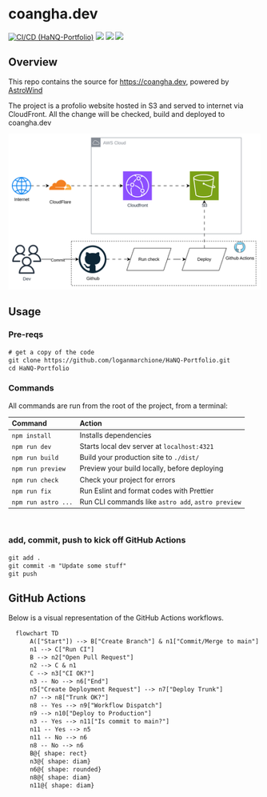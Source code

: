 # coangha.dev

[![CI/CD (HaNQ-Portfolio)](https://github.com/vippr1237/HaNQ-Portfolio/actions/workflows/app-ci.yml/badge.svg)](https://github.com/vippr1237/HaNQ-Portfolio/actions/workflows/app-ci.yml)
[![](https://img.shields.io/website?down_color=red&down_message=offline&label=HaNQ-Portfolio&up_color=green&up_message=online&url=https%3A%2F%2FHaNQ-Portfolio)](https://HaNQ-Portfolio)
[![](https://img.shields.io/website?down_color=red&down_message=offline&label=vippr1237.github.io&up_color=green&up_message=online&url=https%3A%2F%2Fvippr1237.github.io)](https://vippr1237.github.io)
[![](https://img.shields.io/website?down_color=red&down_message=offline&label=vippr1237.dev&up_color=green&up_message=online&url=https%3A%2F%2Fvippr1237.dev)](https://vippr1237.dev)

## Overview

This repo contains the source for https://coangha.dev, powered by [AstroWind](https://astro.build/themes/details/astrowind/)

The project is a profolio website hosted in S3 and served to internet via CloudFront. All the change will be checked, build and deployed to coangha.dev

![Architecture](architecture.png)

## Usage

### Pre-reqs

```
# get a copy of the code
git clone https://github.com/loganmarchione/HaNQ-Portfolio.git
cd HaNQ-Portfolio
```

### Commands

All commands are run from the root of the project, from a terminal:

| Command             | Action                                             |
| :------------------ | :------------------------------------------------- |
| `npm install`       | Installs dependencies                              |
| `npm run dev`       | Starts local dev server at `localhost:4321`        |
| `npm run build`     | Build your production site to `./dist/`            |
| `npm run preview`   | Preview your build locally, before deploying       |
| `npm run check`     | Check your project for errors                      |
| `npm run fix`       | Run Eslint and format codes with Prettier          |
| `npm run astro ...` | Run CLI commands like `astro add`, `astro preview` |

<br>

### add, commit, push to kick off GitHub Actions

```
git add .
git commit -m "Update some stuff"
git push
```

## GitHub Actions

Below is a visual representation of the GitHub Actions workflows.

```mermaid
  flowchart TD
      A(["Start"]) --> B["Create Branch"] & n1["Commit/Merge to main"]
      n1 --> C["Run CI"]
      B --> n2["Open Pull Request"]
      n2 --> C & n1
      C --> n3["CI OK?"]
      n3 -- No --> n6["End"]
      n5["Create Deployment Request"] --> n7["Deploy Trunk"]
      n7 --> n8["Trunk OK?"]
      n8 -- Yes --> n9["Workflow Dispatch"]
      n9 --> n10["Deploy to Production"]
      n3 -- Yes --> n11["Is commit to main?"]
      n11 -- Yes --> n5
      n11 -- No --> n6
      n8 -- No --> n6
      B@{ shape: rect}
      n3@{ shape: diam}
      n6@{ shape: rounded}
      n8@{ shape: diam}
      n11@{ shape: diam}
```
